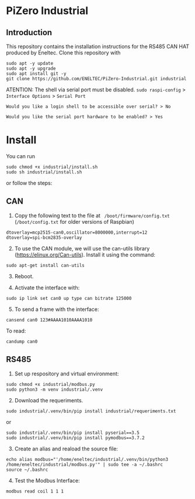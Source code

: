 # PiZero Industrial

## Introduction

This repository contains the installation instructions for the RS485 CAN HAT produced by Eneltec.
Clone this repository with

```
sudo apt -y update
sudo apt -y upgrade
sudo apt install git -y
git clone https://github.com/ENELTEC/PiZero-Industrial.git industrial

```

ATENTION: The shell via serial port must be disabled.
```sudo raspi-config``` > ```Interface Options``` > ```Serial Port```

```Would you like a login shell to be accessible over serial? > No```

```Would you like the serial port hardware to be enabled? > Yes```

# Install


You can run 
```
sudo chmod +x industrial/install.sh
sudo sh industrial/install.sh
```
or follow the steps:

## CAN
1. Copy the following text to the file at ``` /boot/firmware/config.txt``` (```/boot/config.txt``` for older versions of Raspbian)

```
dtoverlay=mcp2515-can0,oscillator=8000000,interrupt=12
dtoverlay=spi-bcm2835-overlay

```

2. To use the CAN module, we will use the can-utils library (https://elinux.org/Can-utils). Install it using the command:

``` 
sudo apt-get install can-utils 

```

3.  Reboot.

4. Activate the interface with:

```
sudo ip link set can0 up type can bitrate 125000

```

5. To send a frame with the interface:
```
cansend can0 123#AAAA1010AAAA1010

```

To read:

```
candump can0

```

## RS485


1. Set up respository and virtual environment:

```
sudo chmod +x industrial/modbus.py
sudo python3 -m venv industrial/.venv
```

2. Download the requeriments.

```
sudo industrial/.venv/bin/pip install industrial/requeriments.txt
```
or

```
sudo industrial/.venv/bin/pip install pyserial==3.5
sudo industrial/.venv/bin/pip install pymodbus==3.7.2
```

3. Create an alias and reaload the source file: 

```
echo alias modbus="'/home/eneltec/industrial/.venv/bin/python3 /home/eneltec/industrial/modbus.py'" | sudo tee -a ~/.bashrc
source ~/.bashrc
```

4. Test the Modbus Interface:

``` 
modbus read coil 1 1 1
```